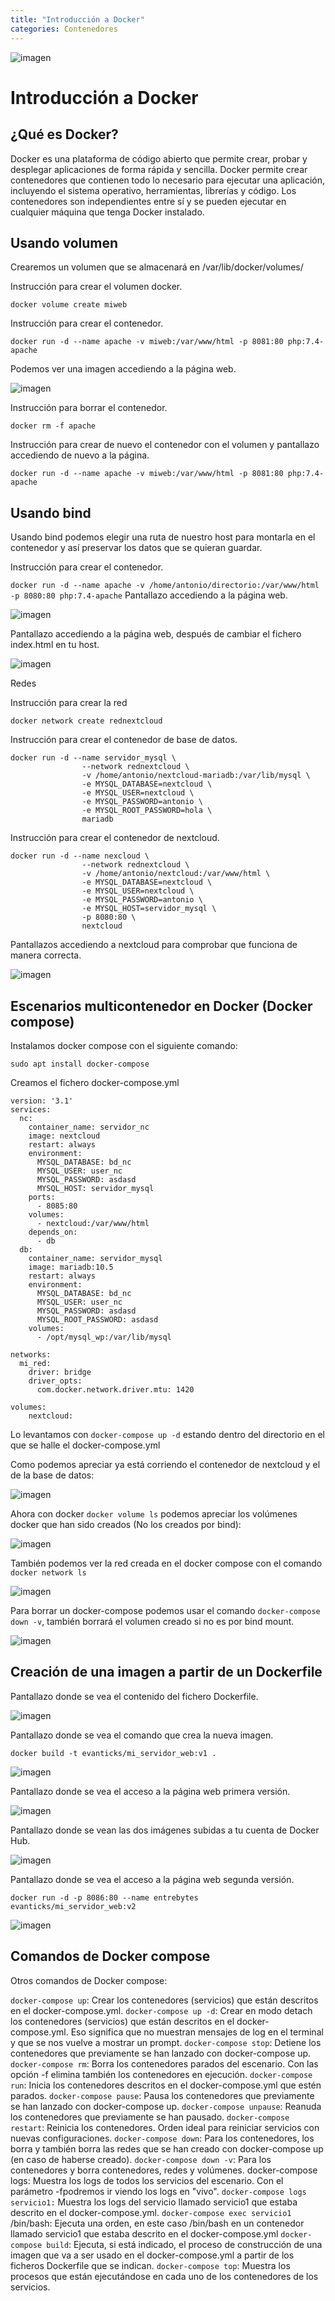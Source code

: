 ```yaml
---
title: "Introducción a Docker"
categories: Contenedores
---
```


![imagen](/images/docker-logo.png)

# Introducción a Docker

## ¿Qué es Docker?

Docker es una plataforma de código abierto que permite crear, probar y desplegar aplicaciones de forma rápida y sencilla. Docker permite crear contenedores que contienen todo lo necesario para ejecutar una aplicación, incluyendo el sistema operativo, herramientas, librerías y código. Los contenedores son independientes entre sí y se pueden ejecutar en cualquier máquina que tenga Docker instalado.


## Usando volumen

Crearemos un volumen que se almacenará en /var/lib/docker/volumes/

Instrucción para crear el volumen docker.

`docker volume create miweb`

Instrucción para crear el contenedor.

`docker run -d --name apache -v miweb:/var/www/html -p 8081:80 php:7.4-apache`

Podemos ver una imagen accediendo a la página web.

![imagen](/images/docker-taller-1-1.png)


Instrucción para borrar el contenedor.

`docker rm -f apache`

Instrucción para crear de nuevo el contenedor con el volumen y pantallazo accediendo de nuevo a la página.

`docker run -d --name apache -v miweb:/var/www/html -p 8081:80 php:7.4-apache`



## Usando bind

Usando bind podemos elegir una ruta de nuestro host para montarla en el contenedor y así preservar los datos que se quieran guardar.

Instrucción para crear el contenedor.

`docker run -d --name apache -v /home/antonio/directorio:/var/www/html -p 8080:80 php:7.4-apache`
Pantallazo accediendo a la página web.

![imagen](/images/docker-taller1-2.png)

Pantallazo accediendo a la página web, después de cambiar el fichero index.html en tu host.


![imagen](/images/docker-taller1-3.png)

Redes

Instrucción para crear la red

`docker network create rednextcloud`

Instrucción para crear el contenedor de base de datos.
```
docker run -d --name servidor_mysql \
                --network rednextcloud \
                -v /home/antonio/nextcloud-mariadb:/var/lib/mysql \
                -e MYSQL_DATABASE=nextcloud \
                -e MYSQL_USER=nextcloud \
                -e MYSQL_PASSWORD=antonio \
                -e MYSQL_ROOT_PASSWORD=hola \
                mariadb
```
Instrucción para crear el contenedor de nextcloud.

```
docker run -d --name nexcloud \
                --network rednextcloud \
                -v /home/antonio/nextcloud:/var/www/html \
                -e MYSQL_DATABASE=nextcloud \
                -e MYSQL_USER=nextcloud \
                -e MYSQL_PASSWORD=antonio \
                -e MYSQL_HOST=servidor_mysql \
                -p 8080:80 \
                nextcloud
```

Pantallazos accediendo a nextcloud para comprobar que funciona de manera correcta.

![imagen](/images/docker-taller1-4.png)


## Escenarios multicontenedor en Docker (Docker compose)

Instalamos docker compose con el siguiente comando:

`sudo apt install docker-compose`

Creamos el fichero docker-compose.yml

```
version: '3.1'
services:
  nc:
    container_name: servidor_nc
    image: nextcloud
    restart: always
    environment:
      MYSQL_DATABASE: bd_nc
      MYSQL_USER: user_nc
      MYSQL_PASSWORD: asdasd
      MYSQL_HOST: servidor_mysql
    ports:
      - 8085:80
    volumes:
      - nextcloud:/var/www/html
    depends_on:
      - db
  db:
    container_name: servidor_mysql
    image: mariadb:10.5
    restart: always
    environment:
      MYSQL_DATABASE: bd_nc
      MYSQL_USER: user_nc
      MYSQL_PASSWORD: asdasd
      MYSQL_ROOT_PASSWORD: asdasd
    volumes:
      - /opt/mysql_wp:/var/lib/mysql

networks:
  mi_red:
    driver: bridge
    driver_opts:
      com.docker.network.driver.mtu: 1420

volumes:
    nextcloud:
```


Lo levantamos con `docker-compose up -d` estando dentro del directorio en el que se halle el docker-compose.yml


Como podemos apreciar ya está corriendo el contenedor de nextcloud y el de la base de datos:

![imagen](/images/docker-taller2-1.png)



Ahora con docker `docker volume ls` podemos apreciar los volúmenes docker que han sido creados (No los creados por bind):

![imagen](/images/docker-taller2-2.png)


También podemos ver la red creada en el docker compose con el comando `docker network ls`

![imagen](/images/docker-taller2-3.png)


Para borrar un docker-compose podemos usar el comando `docker-compose down -v`, también borrará el volumen creado si no es por bind mount.

![imagen](/images/docker-taller2-4.png)


## Creación de una imagen a partir de un Dockerfile


Pantallazo donde se vea el contenido del fichero Dockerfile.

![imagen](/images/docker-taller3-1.png)

Pantallazo donde se vea el comando que crea la nueva imagen.

`docker build -t evanticks/mi_servidor_web:v1 .`

![imagen](/images/docker-taller3-2.png)

Pantallazo donde se vea el acceso a la página web primera versión.

![imagen](/images/docker-taller3-3.png)

Pantallazo donde se vean las dos imágenes subidas a tu cuenta de Docker Hub.

![imagen](/images/docker-taller3-4.png)

Pantallazo donde se vea el acceso a la página web segunda versión.

`docker run -d -p 8086:80 --name entrebytes evanticks/mi_servidor_web:v2`

![imagen](/images/docker-taller3-5.png)


## Comandos de Docker compose

Otros comandos de Docker compose:

`docker-compose up`: Crear los contenedores (servicios) que están descritos en el docker-compose.yml.
`docker-compose up -d`: Crear en modo detach los contenedores (servicios) que están descritos en el docker-compose.yml. Eso significa que no muestran mensajes de log en el terminal y que se nos vuelve a mostrar un prompt.
`docker-compose stop`: Detiene los contenedores que previamente se han lanzado con docker-compose up.
`docker-compose rm`: Borra los contenedores parados del escenario. Con las opción -f elimina también los contenedores en ejecución.
`docker-compose run`: Inicia los contenedores descritos en el docker-compose.yml que estén parados.
`docker-compose pause`: Pausa los contenedores que previamente se han lanzado con docker-compose up.
`docker-compose unpause`: Reanuda los contenedores que previamente se han pausado.
`docker-compose restart`: Reinicia los contenedores. Orden ideal para reiniciar servicios con nuevas configuraciones.
`docker-compose down`: Para los contenedores, los borra y también borra las redes que se han creado con docker-compose up (en caso de haberse creado).
`docker-compose down -v`: Para los contenedores y borra contenedores, redes y volúmenes.
docker-compose logs: Muestra los logs de todos los servicios del escenario. Con el parámetro -fpodremos ir viendo los logs en "vivo".
`docker-compose logs servicio1:` Muestra los logs del servicio llamado servicio1 que estaba descrito en el docker-compose.yml.
`docker-compose exec servicio1` /bin/bash: Ejecuta una orden, en este caso /bin/bash en un contenedor llamado servicio1 que estaba descrito en el docker-compose.yml
`docker-compose build`: Ejecuta, si está indicado, el proceso de construcción de una imagen que va a ser usado en el docker-compose.yml a partir de los ficheros Dockerfile que se indican.
`docker-compose top`: Muestra los procesos que están ejecutándose en cada uno de los contenedores de los servicios.




